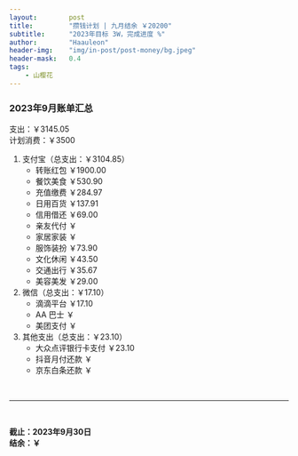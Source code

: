 ```yaml
---
layout:        post
title:         "攒钱计划 | 九月结余 ￥20200"
subtitle:      "2023年目标 3W，完成进度 %"
author:        "Haauleon"
header-img:    "img/in-post/post-money/bg.jpeg"
header-mask:   0.4
tags:
    - 山樱花
---
```


### 2023年9月账单汇总             
支出：￥3145.05               
计划消费：￥3500          

1. 支付宝（总支出：￥3104.85）   
    - 转账红包 ￥1900.00   
    - 餐饮美食 ￥530.90     
    - 充值缴费 ￥284.97          
    - 日用百货 ￥137.91         
    - 信用借还 ￥69.00            
    - 亲友代付 ￥     
    - 家居家装 ￥    
    - 服饰装扮 ￥73.90    
    - 文化休闲 ￥43.50    
    - 交通出行 ￥35.67          
    - 美容美发 ￥29.00                 
2. 微信（总支出：￥17.10）      
    - 滴滴平台 ￥17.10         
    - AA 巴士 ￥    
    - 美团支付 ￥       
3. 其他支出（总支出：￥23.10）     
    - 大众点评银行卡支付 ￥23.10    
    - 抖音月付还款 ￥    
    - 京东白条还款 ￥   

<br>

---

<br>

**截止：2023年9月30日**      
**结余：￥**        